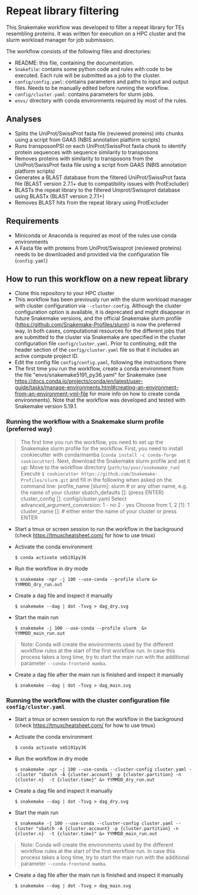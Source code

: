 # Repeat library filtering

This Snakemake workflow was developed to filter a repeat library for TEs resembling proteins.
It was written for execution on a HPC cluster and the slurm workload manager for job submission.

The workflow consists of the following files and directories:

- README: this file, containing the documentation.
- `Snakefile`: contains some python code and rules with code to be executed. Each rule will be submitted as a job to the cluster.
- `config/config.yaml`: contains parameters and paths to input and output files. Needs to be manually edited before running the workflow.
- `config/cluster.yaml`: contains parameters for slurm jobs.
- `envs/` directory with conda environments required by most of the rules.

## Analyses

- Splits the UniProt/SwissProt fasta file (reviewed proteins) into chunks using a script from GAAS (NBIS annotation platform scripts)
- Runs transposonPSI on each UniProt/SwissProt fasta chunk to identify protein sequences with sequence similarity to transposons
- Removes proteins with similarity to transposons from the UniProt/SwissProt fasta file using a script from GAAS (NBIS annotation platform scripts)
- Generates a BLAST database from the filtered UniProt/SwissProt fasta file (BLAST version 2.7.1+ due to compatibility issues with ProtExcluder)
- BLASTs the repeat library to the filtered Uniprot/Swissprot database using BLASTx (BLAST version 2.7.1+)
- Removes BLAST hits from the repeat library using ProtExcluder


## Requirements

- Miniconda or Anaconda is required as most of the rules use conda environments
- A Fasta file with proteins from UniProt/Swissprot (reviewed proteins) needs to be downloaded and provided via the configuration file (`config.yaml`)


## How to run this workflow on a new repeat library

- Clone this repository to your HPC cluster
- This workflow has been previously run with the slurm workload manager with cluster configuration via `--cluster-config`. 
  Although the cluster configuration option is available, it is deprecated and might disappear in future Snakemake versions, 
  and the official Snakemake slurm profile (https://github.com/Snakemake-Profiles/slurm) is now the preferred way. In both cases, 
  computational resources for the different jobs that are submitted to the cluster via Snakemake are specified in the cluster 
  configuration file `config/cluster.yaml`. Prior to continuing, edit the header section of the `config/cluster.yaml` file so 
  that it includes an active compute project ID.
- Edit the config file `config/config.yaml`, following the instructions there
- The first time you run the workflow, create a conda environment from the file "envs/snakemake5191_py36.yaml" for Snakemake 
  (see https://docs.conda.io/projects/conda/en/latest/user-guide/tasks/manage-environments.html#creating-an-environment-from-an-environment-yml-file 
  for more info on how to create conda environments). Note that the workflow was developed and tested with Snakemake version 5.19.1.

### Running the workflow with a Snakemake slurm profile (preferred way)

> The first time you run the workflow, you need to set up the Snakemake slurm profile for the workflow. 
> First, you need to install cookiecutter with conda/mamba (`conda install -c conda-forge cookiecutter`). 
> Next, download the Snakemake slurm profile and set it up:
> Move to the workflow directory (`path/to/your/snakemake_run`)
> Execute `$ cookiecutter https://github.com/Snakemake-Profiles/slurm.git` and fill in the following when asked on the command line:
> profile_name [slurm]: slurm # or any other name, e.g. the name of your cluster
> sbatch_defaults []: (press ENTER)
> cluster_config []: config/cluster.yaml
> Select advanced_argument_conversion:
> 1 - no
> 2 - yes
> Choose from 1, 2 [1]: 1
> cluster_name []: # either enter the name of your cluster or press ENTER

- Start a tmux or screen session to run the workflow in the background (check https://tmuxcheatsheet.com/ for how to use tmux)

- Activate the conda environment 

    `$ conda activate sm5191py36`

- Run the workflow in dry mode

    `$ snakemake -npr -j 100 --use-conda --profile slurm &> YYMMDD_dry_run.out`

- Create a dag file and inspect it manually

    `$ snakemake --dag | dot -Tsvg > dag_dry.svg`

- Start the main run

    `$ snakemake -j 100 --use-conda --profile slurm  &> YYMMDD_main_run.out`

> Note: Conda will create the environments used by the different workflow rules at the start of the first workflow run.
> In case this process takes a long time, try to start the main run with the additional parameter `--conda-frontend mamba`.

- Create a dag file after the main run is finished and inspect it manually

    `$ snakemake --dag | dot -Tsvg > dag_main.svg`


### Running the workflow with the cluster configuration file `config/cluster.yaml`

- Start a tmux or screen session to run the workflow in the background (check https://tmuxcheatsheet.com/ for how to use tmux)

- Activate the conda environment 

    `$ conda activate sm5191py36`

- Run the workflow in dry mode

    `$ snakemake -npr -j 100 --use-conda --cluster-config cluster.yaml --cluster "sbatch -A {cluster.account} -p {cluster.partition} -n {cluster.n}  -t {cluster.time}" &> YYMMDD_dry_run.out`

- Create a dag file and inspect it manually

    `$ snakemake --dag | dot -Tsvg > dag_dry.svg`

- Start the main run

    `$ snakemake -j 100 --use-conda --cluster-config cluster.yaml --cluster "sbatch -A {cluster.account} -p {cluster.partition} -n {cluster.n}  -t {cluster.time}" &> YYMMDD_main_run.out`

> Note: Conda will create the environments used by the different workflow rules at the start of the first workflow run.
> In case this process takes a long time, try to start the main run with the additional parameter `--conda-frontend mamba`.

- Create a dag file after the main run is finished and inspect it manually

    `$ snakemake --dag | dot -Tsvg > dag_main.svg`

